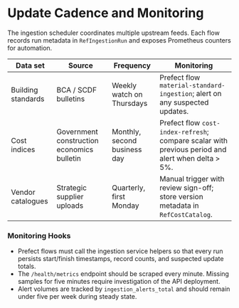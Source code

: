 # Update Cadence and Monitoring

The ingestion scheduler coordinates multiple upstream feeds.  Each flow records
run metadata in `RefIngestionRun` and exposes Prometheus counters for
automation.

| Data set | Source | Frequency | Monitoring |
|----------|--------|-----------|------------|
| Building standards | BCA / SCDF bulletins | Weekly watch on Thursdays | Prefect flow `material-standard-ingestion`; alert on any suspected updates. |
| Cost indices | Government construction economics bulletin | Monthly, second business day | Prefect flow `cost-index-refresh`; compare scalar with previous period and alert when delta > 5%. |
| Vendor catalogues | Strategic supplier uploads | Quarterly, first Monday | Manual trigger with review sign-off; store version metadata in `RefCostCatalog`. |

### Monitoring Hooks

* Prefect flows must call the ingestion service helpers so that every run
  persists start/finish timestamps, record counts, and suspected update totals.
* The `/health/metrics` endpoint should be scraped every minute.  Missing
  samples for five minutes require investigation of the API deployment.
* Alert volumes are tracked by `ingestion_alerts_total` and should remain under
  five per week during steady state.
